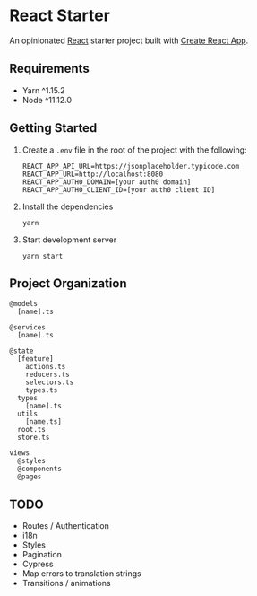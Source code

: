 # React Starter

An opinionated [React](https://github.com/facebook/react) starter project built with [Create React App](https://github.com/facebook/create-react-app).

## Requirements

- Yarn ^1.15.2
- Node ^11.12.0

## Getting Started

1.  Create a `.env` file in the root of the project with the following:

        REACT_APP_API_URL=https://jsonplaceholder.typicode.com
        REACT_APP_URL=http://localhost:8080
        REACT_APP_AUTH0_DOMAIN=[your auth0 domain]
        REACT_APP_AUTH0_CLIENT_ID=[your auth0 client ID]

2.  Install the dependencies

        yarn

3.  Start development server

        yarn start

## Project Organization

```
@models
  [name].ts

@services
  [name].ts

@state
  [feature]
    actions.ts
    reducers.ts
    selectors.ts
    types.ts
  types
    [name].ts
  utils
    [name.ts]
  root.ts
  store.ts

views
  @styles
  @components
  @pages
```

## TODO
* Routes / Authentication
* i18n
* Styles
* Pagination
* Cypress
* Map errors to translation strings
* Transitions / animations

